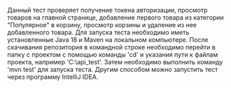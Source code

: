 Данный тест проверяет получение токена авторизации, просмотр товаров на главной странице, добавление первого товара из категории "Популярное" в корзину, просмотр корзины и удаление из нее добавленного товара.
Для запуска теста необходимо иметь установленные Java 18 и Maven на локальном компьютере.
После скачивания репозитория в командной строке необходимо перейти в папку с проектом с помощью команды 'cd' и указания пути к файлам проекта, например 'C:\api_test'.
Затем необходимо выполнить команду 'mvn test' для запуска теста.
Другим способом можно запустить тест через программу IntelliJ IDEA.